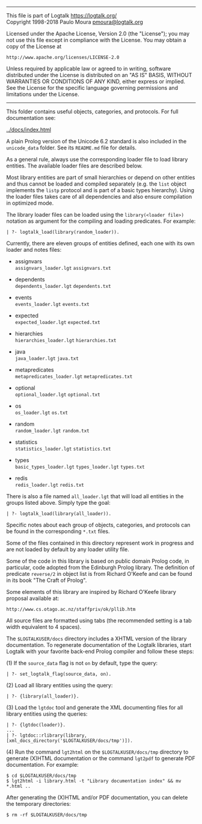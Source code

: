 ________________________________________________________________________

This file is part of Logtalk <https://logtalk.org/>  
Copyright 1998-2018 Paulo Moura <pmoura@logtalk.org>

Licensed under the Apache License, Version 2.0 (the "License");
you may not use this file except in compliance with the License.
You may obtain a copy of the License at

    http://www.apache.org/licenses/LICENSE-2.0

Unless required by applicable law or agreed to in writing, software
distributed under the License is distributed on an "AS IS" BASIS,
WITHOUT WARRANTIES OR CONDITIONS OF ANY KIND, either express or implied.
See the License for the specific language governing permissions and
limitations under the License.
________________________________________________________________________


This folder contains useful objects, categories, and protocols. For full
documentation see:

[../docs/index.html](https://logtalk.org/docs/index.html)

A plain Prolog version of the Unicode 6.2 standard is also included in the
`unicode_data` folder. See its `README.md` file for details.

As a general rule, always use the corresponding loader file to load
library entities. The available loader files are described below.

Most library entities are part of small hierarchies or depend on other
entities and thus cannot be loaded and compiled separately (e.g. the
`list` object implements the `listp` protocol and is part of a basic
types hierarchy). Using the loader files takes care of all dependencies
and also ensure compilation in optimized mode.

The library loader files can be loaded using the `library(<loader file>)`
notation as argument for the compiling and loading predicates. For example:

	| ?- logtalk_load(library(random_loader)).

Currently, there are eleven groups of entities defined, each one with
its own loader and notes files:

* assignvars  
	`assignvars_loader.lgt`
	`assignvars.txt`

* dependents  
	`dependents_loader.lgt`
	`dependents.txt`

* events  
	`events_loader.lgt`
	`events.txt`

* expected  
	`expected_loader.lgt`
	`expected.txt`

* hierarchies  
	`hierarchies_loader.lgt`
	`hierarchies.txt`

* java  
	`java_loader.lgt`
	`java.txt`

* metapredicates  
	`metapredicates_loader.lgt`
	`metapredicates.txt`

* optional  
	`optional_loader.lgt`
	`optional.txt`

* os  
	`os_loader.lgt`
	`os.txt`

* random  
	`random_loader.lgt`
	`random.txt`

* statistics  
	`statistics_loader.lgt`
	`statistics.txt`

* types  
	`basic_types_loader.lgt`
	`types_loader.lgt`
	`types.txt`

* redis  
	`redis_loader.lgt`
	`redis.txt`

There is also a file named `all_loader.lgt` that will load all entities in the 
groups listed above. Simply type the goal:

	| ?- logtalk_load(library(all_loader)).

Specific notes about each group of objects, categories, and protocols can be 
found in the corresponding `*.txt` files.

Some of the files contained in this directory represent work in progress and 
are not loaded by default by any loader utility file.

Some of the code in this library is based on public domain Prolog code, in 
particular, code adopted from the Edinburgh Prolog library. The definition 
of predicate `reverse/2` in object list is from Richard O'Keefe and can be
found in its book "The Craft of Prolog".

Some elements of this library are inspired by Richard O'Keefe library proposal
available at:

	http://www.cs.otago.ac.nz/staffpriv/ok/pllib.htm

All source files are formatted using tabs (the recommended setting is a tab
width equivalent to 4 spaces).

The `$LOGTALKUSER/docs` directory includes a XHTML version of the library
documentation. To regenerate documentation of the Logtalk libraries, start
Logtalk with your favorite back-end Prolog compiler and follow these steps:

(1) If the `source_data` flag is not `on` by default, type the query:

	| ?- set_logtalk_flag(source_data, on).

(2) Load all library entities using the query:

	| ?- {library(all_loader)}.

(3) Load the `lgtdoc` tool and generate the XML documenting files for all
library entities using the queries:

	| ?- {lgtdoc(loader)}.
	...
	| ?- lgtdoc::rlibrary(library, [xml_docs_directory('$LOGTALKUSER/docs/tmp')]).

(4) Run the command `lgt2html` on the `$LOGTALKUSER/docs/tmp` directory
to generate (X)HTML documentation or the command `lgt2pdf` to generate PDF
documentation. For example:

	$ cd $LOGTALKUSER/docs/tmp
	$ lgt2html -i library.html -t "Library documentation index" && mv *.html ..

After generating the (X)HTML and/or PDF documentation, you can delete the
temporary directories:

	$ rm -rf $LOGTALKUSER/docs/tmp

